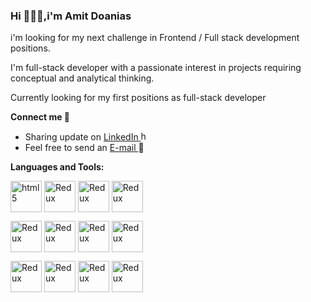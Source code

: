 ### **Hi 🙋🏼‍♂️,i'm Amit Doanias**
i'm looking for my next challenge in Frontend / Full stack development positions.

I'm full-stack developer with a passionate interest in projects requiring conceptual and analytical thinking.

Currently looking for my first positions as full-stack developer

**Connect me 💬**

* Sharing update on [LinkedIn ](https://www.linkedin.com/in/amit-doanias-8aa694227/) <img src="https://user-images.githubusercontent.com/102167882/175963766-d026bbad-6c9b-44f7-aaf2-103079bf0ce2.png" width="15" height="15" title="hover text">
* Feel free to send an [E-mail ](mailto:amitdoanias@gmail.com)  📧



**Languages and Tools:**
<!-- <h3 align="center">Languages and Tools</h3> -->

<!-- <table border="0">
  <tr>
    <td>
      <img src="https://user-images.githubusercontent.com/102167882/175996193-bcd08c9f-a1c1-469a-8424-f7b44c559721.png" title="html5" width="40"             height="40" align="center" >
    </td>
    <td> <img src="https://user-images.githubusercontent.com/102167882/175996193-bcd08c9f-a1c1-469a-8424-f7b44c559721.png" title="html5" width="40"             height="40" align="center">
    </td>
   </tr>  
</table> -->


<p align="">
<img src="https://user-images.githubusercontent.com/102167882/176099398-ae540697-5f77-4d2a-9f8f-b5b33f2eacae.png" title="html5" width="50"             height="50" align="center">
  <img src="https://user-images.githubusercontent.com/102167882/176099450-c63ad8b6-2a9f-4b5a-ab74-d29017cbd6fc.png" title="Redux" width="50" height="50" align="center">
   <img src="https://user-images.githubusercontent.com/102167882/176100032-7a1fba32-9740-480d-a61b-f7a1610c065c.png" title="Redux" width="50" height="50" align="center">
   <img src="https://user-images.githubusercontent.com/102167882/176100312-44c8d013-f6f6-45a0-ad3e-4ac0f2d0882c.png" title="Redux" width="50" height="50" align="center"> 
 </p>
 
 <p align="">
   <img src="https://user-images.githubusercontent.com/102167882/176100563-34d26816-cad7-4712-9927-d28068fe02d3.svg" title="Redux" width="50" height="50" align="center">
   <img src="https://user-images.githubusercontent.com/102167882/176101342-c6bbd85b-4113-4e1a-9f31-95998b6d8c57.png" title="Redux" width="50" height="50" align="center">
    <img src="https://user-images.githubusercontent.com/102167882/176101505-a32e8b4b-1bb0-4cc1-93f7-b997c23c4352.png" title="Redux" width="50" height="50" align="center">
    <img src="https://user-images.githubusercontent.com/102167882/176101766-c1a1dff6-92c0-4624-a51e-977e2110bb43.png" title="Redux" width="50" height="50" align="center">
  </p>

 <p align="">
   <img src="https://user-images.githubusercontent.com/102167882/176102289-33a1d00d-3a06-4088-92c5-abbad876b0c2.png" title="Redux" width="50" height="50" align="center">
   <img src="https://user-images.githubusercontent.com/102167882/176102362-f58593e0-a6c8-42e3-982e-aa34065ed126.png" title="Redux" width="50" height="50" align="center">
    <img src="https://user-images.githubusercontent.com/102167882/176102436-41ad09ab-5f98-4bed-a52b-01683dd04392.png" title="Redux" width="50" height="50" align="center">
      <img src="https://user-images.githubusercontent.com/102167882/176102607-6b42e510-7f0f-4c88-859d-83be66fe858f.png" title="Redux" width="50" height="50" align="center">
  </p>




